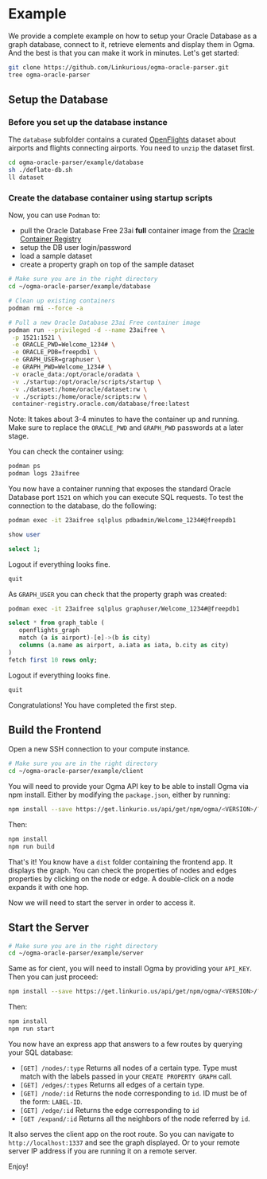# Example

We provide a complete example on how to setup your Oracle Database as a graph database, connect to it, retrieve elements and display them in Ogma. And the best is that you can make it work in minutes.
Let's get started:

```sh
git clone https://github.com/Linkurious/ogma-oracle-parser.git
tree ogma-oracle-parser
```

## Setup the Database

### Before you set up the database instance

The `database` subfolder contains a curated [OpenFlights](https://openflights.org/) dataset about airports and flights connecting airports. You need to `unzip` the dataset first.

```sh
cd ogma-oracle-parser/example/database
sh ./deflate-db.sh
ll dataset
```

### Create the database container using startup scripts

Now, you can use `Podman` to:

- pull the Oracle Database Free 23ai **full** container image from the [Oracle Container Registry](https://container-registry.oracle.com/)
- setup the DB user login/password
- load a sample dataset
- create a property graph on top of the sample dataset

```sh
# Make sure you are in the right directory
cd ~/ogma-oracle-parser/example/database

# Clean up existing containers
podman rmi --force -a

# Pull a new Oracle Database 23ai Free container image
podman run --privileged -d --name 23aifree \
 -p 1521:1521 \
 -e ORACLE_PWD=Welcome_1234# \
 -e ORACLE_PDB=freepdb1 \
 -e GRAPH_USER=graphuser \
 -e GRAPH_PWD=Welcome_1234# \
 -v oracle_data:/opt/oracle/oradata \
 -v ./startup:/opt/oracle/scripts/startup \
 -v ./dataset:/home/oracle/dataset:rw \
 -v ./scripts:/home/oracle/scripts:rw \
 container-registry.oracle.com/database/free:latest
```

Note: It takes about 3-4 minutes to have the container up and running. Make sure to replace the `ORACLE_PWD` and `GRAPH_PWD` passwords at a later stage.

You can check the container using:

```sh
podman ps
podman logs 23aifree
```

You now have a container running that exposes the standard Oracle Database port `1521` on which you can execute SQL requests. To test the connection to the database, do the following:

```sh
podman exec -it 23aifree sqlplus pdbadmin/Welcome_1234#@freepdb1
```

```sql
show user

select 1;
```

Logout if everything looks fine.

```sql
quit
```

As `GRAPH_USER` you can check that the property graph was created:

```sh
podman exec -it 23aifree sqlplus graphuser/Welcome_1234#@freepdb1
```

```sql
select * from graph_table (
   openflights_graph
   match (a is airport)-[e]->(b is city)
   columns (a.name as airport, a.iata as iata, b.city as city)
)
fetch first 10 rows only;
```

Logout if everything looks fine.

```sql
quit
```

Congratulations! You have completed the first step.

## Build the Frontend

Open a new SSH connection to your compute instance.

```sh
# Make sure you are in the right directory
cd ~/ogma-oracle-parser/example/client
```

You will need to provide your Ogma API key to be able to install Ogma via npm install.
Either by modifying the `package.json`, either by running:


```sh
npm install --save https://get.linkurio.us/api/get/npm/ogma/<VERSION>/?secret=<YOUR_API_KEY>
```

Then:

```sh
npm install
npm run build
```
That's it! You know have a `dist` folder containing the frontend app. 
It displays the graph. You can check the properties of nodes and edges properties by clicking on the node or edge. A double-click on a node expands it with one hop.

Now we will need to start the server in order to access it.

## Start the Server

```sh
# Make sure you are in the right directory
cd ~/ogma-oracle-parser/example/server
```
Same as for cient, you will need to install Ogma by providing your `API_KEY`. Then you can just proceed:

```sh
npm install --save https://get.linkurio.us/api/get/npm/ogma/<VERSION>/?secret=<YOUR_API_KEY>
```

Then:

```sh
npm install
npm run start
```

You now have an express app that answers to a few routes by querying your SQL database:

- `[GET] /nodes/:type` Returns all nodes of a certain type. Type must match with the labels passed in your `CREATE PROPERTY GRAPH` call.
- `[GET] /edges/:types` Returns all edges of a certain type.
- `[GET] /node/:id` Returns the node corresponding to `id`. ID must be of the form: `LABEL-ID`.
- `[GET] /edge/:id` Returns the edge corresponding to `id`
- `[GET /expand/:id` Returns all the neighbors of the node referred by `id`.

It also serves the client app on the root route. So you can navigate to `http://localhost:1337` and see the graph displayed. Or to your remote server IP address if you are running it on a remote server.

Enjoy!
